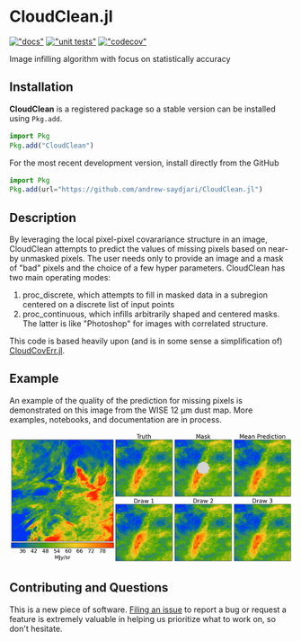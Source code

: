 # CloudClean.jl

[!["docs"][docs-dev-img]][docs-dev-url]
[!["unit tests"][action-img]][action-url]
[!["codecov"][codecov-img]][codecov-url]

Image infilling algorithm with focus on statistically accuracy

## Installation

**CloudClean** is a registered package so a stable version can be installed using `Pkg.add`.

```julia
import Pkg
Pkg.add("CloudClean")
```

For the most recent development version, install directly from the GitHub

```julia
import Pkg
Pkg.add(url="https://github.com/andrew-saydjari/CloudClean.jl")
```

## Description

By leveraging the local pixel-pixel covarariance structure in an image, CloudClean attempts to predict the values of missing pixels based on near-by unmasked pixels. The user needs only to provide an image and a mask of "bad" pixels and the choice of a few hyper parameters. CloudClean has two main operating modes:

1. proc_discrete, which attempts to fill in masked data in a subregion centered on a discrete list of input points
2. proc_continuous, which infills arbitrarily shaped and centered masks. The latter is like "Photoshop" for images with correlated structure.

This code is based heavily upon (and is in some sense a simplification of) [CloudCovErr.jl](https://github.com/andrew-saydjari/CloudCovErr.jl).

## Example

An example of the quality of the prediction for missing pixels is demonstrated on this image from the WISE 12 μm dust map. More examples, notebooks, and documentation are in process.

[!["WISE infill example"][infill-img]][infill-url]

## Contributing and Questions

This is a new piece of software. [Filing an
issue](https://github.com/andrew-saydjari/CloudClean.jl/issues/new) to report a
bug or request a feature is extremely valuable in helping us prioritize what to work on, so don't hesitate.

<!-- URLS -->
[action-img]: https://github.com/andrew-saydjari/CloudClean.jl/workflows/CI_lite/badge.svg
[action-url]: https://github.com/andrew-saydjari/CloudClean.jl/actions

[docs-dev-img]: https://img.shields.io/badge/docs-dev-blue.svg
[docs-dev-url]: https://andrew-saydjari.github.io/CloudClean.jl/dev/

[codecov-img]: https://codecov.io/github/andrew-saydjari/CloudClean.jl/coverage.svg?branch=main
[codecov-url]: https://codecov.io/github/andrew-saydjari/CloudClean.jl?branch=main

[infill-img]: docs/src/assets/infill_radius_white.gif
[infill-url]: https://faun.rc.fas.harvard.edu/saydjari/CloudCovErr/thr_test.mp4